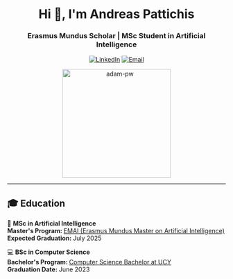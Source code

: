 <h1 align="center">Hi 👋, I'm Andreas Pattichis</h1>
<h3 align="center">Erasmus Mundus Scholar | MSc Student in Artificial Intelligence</h3>

<p align="center">
  <a href="https://www.linkedin.com/in/andreas-pattichis/"><img src="https://img.shields.io/badge/-Andreas%20Pattichis-blue?style=flat-square&logo=Linkedin&logoColor=white&link=https://www.linkedin.com/in/andreas-pattichis/" alt="LinkedIn"></a>
  <a href="mailto:andreas.pattichis@outlook.com"><img src="https://img.shields.io/badge/-Email%20Me-D14836?style=flat-square&logo=Gmail&logoColor=white&link=mailto:andreas.pattichis@outlook.com" alt="Email"></a>
</p>

<p align="center">
  <img src="https://github.com/Adam-pw/Adam-pw/blob/main/animation_500_kxa883sd.gif" alt="adam-pw" width="250" />
</p>

---

<h2 align="left"><strong>🎓 Education</strong></h2>

<p align="left">
  🧠 <strong>MSc in Artificial Intelligence</strong><br/> 
  <strong> Master's Program: </strong> <a href="https://www.upf.edu/web/emai/about-this-master">EMAI (Erasmus Mundus Master on Artificial Intelligence)</a><br/>
  <strong> Expected Graduation: </strong> July 2025
</p>

<p align="left">
  💻 <strong>BSc in Computer Science</strong><br/> 
  <strong> Bachelor's Program: </strong> <a href="https://www.cs.ucy.ac.cy/index.php/education/undergrad">Computer Science Bachelor at UCY</a><br/>
  <strong> Graduation Date: </strong> June 2023
</p>

